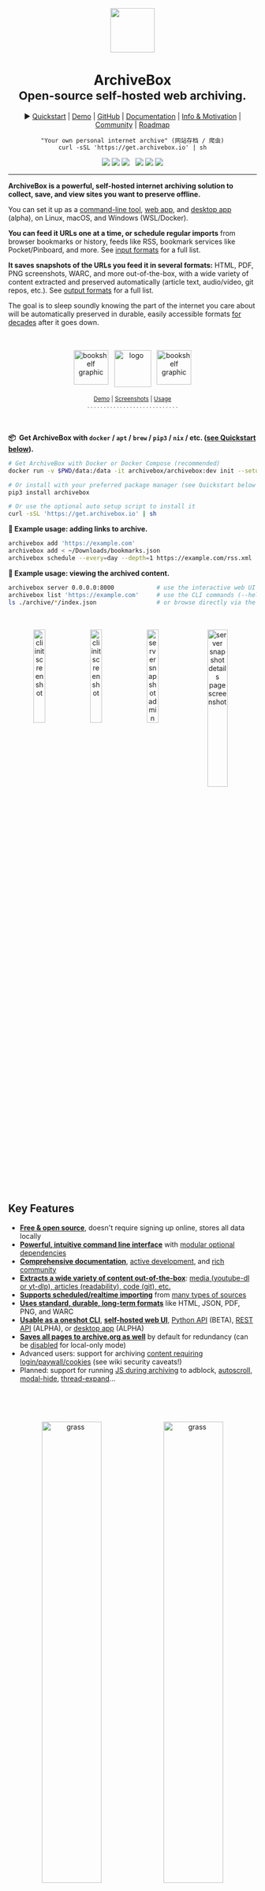 <div align="center">
<em><img src="https://i.imgur.com/5B48E3N.png" height="90px"></em>
<h1>ArchiveBox<br/><sub>Open-source self-hosted web archiving.</sub></h1>

▶️ <a href="https://github.com/ArchiveBox/ArchiveBox/wiki/Quickstart">Quickstart</a> |
<a href="https://demo.archivebox.io">Demo</a> |
<a href="https://github.com/ArchiveBox/ArchiveBox">GitHub</a> |
<a href="https://github.com/ArchiveBox/ArchiveBox/wiki">Documentation</a> |
<a href="#background--motivation">Info & Motivation</a> |
<a href="https://github.com/ArchiveBox/ArchiveBox/wiki/Web-Archiving-Community">Community</a> |
<a href="https://github.com/ArchiveBox/ArchiveBox/wiki/Roadmap">Roadmap</a>

<pre lang="bash" align="center"><code style="white-space: pre-line; text-align: center" align="center">"Your own personal internet archive" (网站存档 / 爬虫)
curl -sSL 'https://get.archivebox.io' | sh
</code></pre>

<!--<a href="http://webchat.freenode.net?channels=ArchiveBox&uio=d4"><img src="https://img.shields.io/badge/Community_chat-IRC-%2328A745.svg"/></a>-->

<a href="https://github.com/ArchiveBox/ArchiveBox/blob/dev/LICENSE"><img src="https://img.shields.io/badge/Open_source-MIT-green.svg?logo=git&logoColor=green"/></a>
<a href="https://github.com/ArchiveBox/ArchiveBox"><img src="https://img.shields.io/github/stars/ArchiveBox/ArchiveBox.svg?logo=github&label=Stars&logoColor=blue"/></a>
<a href="https://github.com/ArchiveBox/ArchiveBox/commits/dev"><img src="https://img.shields.io/github/last-commit/ArchiveBox/ArchiveBox.svg?logo=Sublime+Text&logoColor=green&label=active"/></a> &nbsp;
<a href="https://pypi.org/project/archivebox/"><img src="https://img.shields.io/badge/Python-yellow.svg?logo=python&logoColor=yellow"/></a>
<a href="https://github.com/ArchiveBox/ArchiveBox/wiki/Install#dependencies"><img src="https://img.shields.io/badge/Chromium-orange.svg?logo=Google+Chrome&logoColor=orange"/></a>
<a href="https://hub.docker.com/r/archivebox/archivebox"><img src="https://img.shields.io/badge/Docker-lightblue.svg?logo=docker&logoColor=lightblue"/></a>


<hr/>
</div>

**ArchiveBox is a powerful, self-hosted internet archiving solution to collect, save, and view sites you want to preserve offline.**

You can set it up as a [command-line tool](#quickstart), [web app](#quickstart), and [desktop app](https://github.com/ArchiveBox/electron-archivebox) (alpha), on Linux, macOS, and Windows (WSL/Docker).

**You can feed it URLs one at a time, or schedule regular imports** from browser bookmarks or history, feeds like RSS, bookmark services like Pocket/Pinboard, and more. See <a href="#input-formats">input formats</a> for a full list.

**It saves snapshots of the URLs you feed it in several formats:** HTML, PDF, PNG screenshots, WARC, and more out-of-the-box, with a wide variety of content extracted and preserved automatically (article text, audio/video, git repos, etc.). See <a href="#output-formats">output formats</a> for a full list.

The goal is to sleep soundly knowing the part of the internet you care about will be automatically preserved in durable, easily accessible formats [for decades](#background--motivation) after it goes down.

<div align="center">
<br/><br/>
<img src="https://i.imgur.com/PAzXZE8.png" height="70px" alt="bookshelf graphic"> &nbsp; <img src="https://i.imgur.com/asPNk8n.png" height="75px" alt="logo" align="top"/> &nbsp; <img src="https://i.imgur.com/PAzXZE8.png" height="70px" alt="bookshelf graphic">
<br/><br/>
<small><a href="https://demo.archivebox.io">Demo</a> | <a href="#screenshots">Screenshots</a> | <a href="https://github.com/ArchiveBox/ArchiveBox/wiki/Usage">Usage</a></small>
<br/>
<sub>. . . . . . . . . . . . . . . . . . . . . . . . . . . .</sub>
<br/><br/>
</div>

<br/>

**📦&nbsp; Get ArchiveBox with `docker` / `apt` / `brew` / `pip3` / `nix` / etc. ([see Quickstart below](#quickstart)).**

```bash
# Get ArchiveBox with Docker or Docker Compose (recommended)
docker run -v $PWD/data:/data -it archivebox/archivebox:dev init --setup

# Or install with your preferred package manager (see Quickstart below for apt, brew, and more)
pip3 install archivebox

# Or use the optional auto setup script to install it
curl -sSL 'https://get.archivebox.io' | sh
```

**🔢 Example usage: adding links to archive.**
```bash
archivebox add 'https://example.com'                                   # add URLs one at a time
archivebox add < ~/Downloads/bookmarks.json                            # or pipe in URLs in any text-based format
archivebox schedule --every=day --depth=1 https://example.com/rss.xml  # or auto-import URLs regularly on a schedule
```
**🔢 Example usage: viewing the archived content.**
```bash
archivebox server 0.0.0.0:8000            # use the interactive web UI
archivebox list 'https://example.com'     # use the CLI commands (--help for more)
ls ./archive/*/index.json                 # or browse directly via the filesystem
```

<div align="center">
<br/><br/>
<img src="https://i.imgur.com/njxgSbl.png" width="22%" alt="cli init screenshot" align="top">
<img src="https://i.imgur.com/lUuicew.png" width="22%" alt="cli init screenshot" align="top">
<img src="https://i.imgur.com/p6wK6KM.png" width="22%" alt="server snapshot admin screenshot" align="top">
<img src="https://i.imgur.com/xHvQfon.png" width="28.6%" alt="server snapshot details page screenshot" align="top"/>
<br/><br/>
</div>

## Key Features

- [**Free & open source**](https://github.com/ArchiveBox/ArchiveBox/blob/dev/LICENSE), doesn't require signing up online, stores all data locally
- [**Powerful, intuitive command line interface**](https://github.com/ArchiveBox/ArchiveBox/wiki/Usage#CLI-Usage) with [modular optional dependencies](#dependencies) 
- [**Comprehensive documentation**](https://github.com/ArchiveBox/ArchiveBox/wiki), [active development](https://github.com/ArchiveBox/ArchiveBox/wiki/Roadmap), and [rich community](https://github.com/ArchiveBox/ArchiveBox/wiki/Web-Archiving-Community)
- [**Extracts a wide variety of content out-of-the-box**](https://github.com/ArchiveBox/ArchiveBox/issues/51): [media (youtube-dl or yt-dlp), articles (readability), code (git), etc.](#output-formats)
- [**Supports scheduled/realtime importing**](https://github.com/ArchiveBox/ArchiveBox/wiki/Scheduled-Archiving) from [many types of sources](#input-formats)
- [**Uses standard, durable, long-term formats**](#saves-lots-of-useful-stuff-for-each-imported-link) like HTML, JSON, PDF, PNG, and WARC
- [**Usable as a oneshot CLI**](https://github.com/ArchiveBox/ArchiveBox/wiki/Usage#CLI-Usage), [**self-hosted web UI**](https://github.com/ArchiveBox/ArchiveBox/wiki/Usage#UI-Usage), [Python API](https://docs.archivebox.io/en/latest/modules.html) (BETA), [REST API](https://github.com/ArchiveBox/ArchiveBox/issues/496) (ALPHA), or [desktop app](https://github.com/ArchiveBox/electron-archivebox) (ALPHA)
- [**Saves all pages to archive.org as well**](https://github.com/ArchiveBox/ArchiveBox/wiki/Configuration#save_archive_dot_org) by default for redundancy (can be [disabled](https://github.com/ArchiveBox/ArchiveBox/wiki/Security-Overview#stealth-mode) for local-only mode)
- Advanced users: support for archiving [content requiring login/paywall/cookies](https://github.com/ArchiveBox/ArchiveBox/wiki/Configuration#chrome_user_data_dir) (see wiki security caveats!)
- Planned: support for running [JS during archiving](https://github.com/ArchiveBox/ArchiveBox/issues/51) to adblock, [autoscroll](https://github.com/ArchiveBox/ArchiveBox/issues/80), [modal-hide](https://github.com/ArchiveBox/ArchiveBox/issues/175), [thread-expand](https://github.com/ArchiveBox/ArchiveBox/issues/345)...

<br/><br/>

<div align="center">
<br/>
<img src="https://i.imgur.com/T2UAGUD.png" width="49%" alt="grass"/><img src="https://i.imgur.com/T2UAGUD.png" width="49%" alt="grass"/>
</div>

# Quickstart

**🖥&nbsp; Supported OSs:** Linux/BSD, macOS, Windows (Docker/WSL) &nbsp; **👾&nbsp; CPUs:** amd64, x86, arm8, arm7 <sup>(raspi>=3)</sup>

<br/>

#### ✳️&nbsp; Easy Setup

<details>
<summary><b><img src="https://user-images.githubusercontent.com/511499/117447182-29758200-af0b-11eb-97bd-58723fee62ab.png" alt="Docker" height="28px" align="top"/> <code>docker-compose</code></b>  (macOS/Linux/Windows) &nbsp; <b>👈&nbsp; recommended</b> &nbsp; <i>(click to expand)</i></summary>
<br/>
<i>👍 Docker Compose is recommended for the easiest install/update UX + best security + all the <a href="#dependencies">extras</a> working out-of-the-box.</i>
<br/><br/>
<ol>
<li>Install <a href="https://docs.docker.com/get-docker/">Docker</a> and <a href="https://docs.docker.com/compose/install/#install-using-pip">Docker Compose</a> on your system (if not already installed).</li>
<li>Download the <a href="https://raw.githubusercontent.com/ArchiveBox/ArchiveBox/dev/docker-compose.yml" download><code>docker-compose.yml</code></a> file into a new empty directory (can be anywhere).
<pre lang="bash"><code style="white-space: pre-line">mkdir ~/archivebox && cd ~/archivebox
curl -O 'https://raw.githubusercontent.com/ArchiveBox/ArchiveBox/dev/docker-compose.yml'
</code></pre></li>
<li>Run the initial setup and create an admin user.
<pre lang="bash"><code style="white-space: pre-line">docker compose run archivebox init --setup
</code></pre></li>
<li>Optional: Start the server then login to the Web UI <a href="http://127.0.0.1:8000">http://127.0.0.1:8000</a> ⇢ Admin.
<pre lang="bash"><code style="white-space: pre-line">docker compose up
# completely optional, CLI can always be used without running a server
# docker compose run [-T] archivebox [subcommand] [--args]
</code></pre></li>
</ol>

See <a href="#%EF%B8%8F-cli-usage">below</a> for more usage examples using the CLI, Web UI, or filesystem/SQL/Python to manage your archive.
<br/><br/>
</details>

<details>
<summary><b><img src="https://user-images.githubusercontent.com/511499/117447182-29758200-af0b-11eb-97bd-58723fee62ab.png" alt="Docker" height="28px" align="top"/> <code>docker</code></b>  (macOS/Linux/Windows)</summary>
<br/>
<ol>
<li>Install <a href="https://docs.docker.com/get-docker/">Docker</a> on your system (if not already installed).</li>
<li>Create a new empty directory and initialize your collection (can be anywhere).
<pre lang="bash"><code style="white-space: pre-line">mkdir ~/archivebox && cd ~/archivebox
docker run -v $PWD:/data -it archivebox/archivebox init --setup
</code></pre>
</li>
<li>Optional: Start the server then login to the Web UI <a href="http://127.0.0.1:8000">http://127.0.0.1:8000</a> ⇢ Admin.
<pre lang="bash"><code style="white-space: pre-line">docker run -v $PWD:/data -p 8000:8000 archivebox/archivebox
# completely optional, CLI can always be used without running a server
# docker run -v $PWD:/data -it [subcommand] [--args]
</code></pre>
</li>
</ol>

See <a href="#%EF%B8%8F-cli-usage">below</a> for more usage examples using the CLI, Web UI, or filesystem/SQL/Python to manage your archive.
<br/><br/>
</details>

<details>
<summary><b><img src="https://user-images.githubusercontent.com/511499/117456282-08665e80-af16-11eb-91a1-8102eff54091.png" alt="curl sh automatic setup script" height="28px" align="top"/> <code>bash</code> auto-setup script</b>  (macOS/Linux)</summary>
<br/>
<ol>
<li>Install <a href="https://docs.docker.com/get-docker/">Docker</a> on your system (optional, highly recommended but not required).</li>
<li>Run the automatic setup script.
<pre lang="bash"><code style="white-space: pre-line">curl -sSL 'https://get.archivebox.io' | sh</code></pre>
</li>
</ol>

See <a href="#%EF%B8%8F-cli-usage">below</a> for more usage examples using the CLI, Web UI, or filesystem/SQL/Python to manage your archive.<br/>
See <a href="https://github.com/ArchiveBox/ArchiveBox/blob/dev/bin/setup.sh"><code>setup.sh</code></a> for the source code of the auto-install script.<br/>
See <a href="https://docs.sweeting.me/s/against-curl-sh">"Against curl | sh as an install method"</a> blog post for my thoughts on the shortcomings of this install method.
<br/><br/>
</details>

<br/>

#### 🛠&nbsp; Package Manager Setup

<a name="Manual-Setup"></a>
<details>
<summary><b><img src="https://user-images.githubusercontent.com/511499/117448075-49597580-af0c-11eb-91ba-f34fff10096b.png" alt="aptitude" height="28px" align="top"/> <code>apt</code></b> (Ubuntu/Debian)</summary>
<br/>
<ol>
<li>Add the ArchiveBox repository to your sources.<br/>
<pre lang="bash"><code style="white-space: pre-line"># On Ubuntu == 20.04, add the sources automatically:
sudo apt install software-properties-common
sudo add-apt-repository -u ppa:archivebox/archivebox
</code></pre>
<pre lang="bash"><code style="white-space: pre-line"># On Ubuntu >= 20.10 or <= 19.10, or other Debian-style systems, add the sources manually:
echo "deb http://ppa.launchpad.net/archivebox/archivebox/ubuntu focal main" | sudo tee /etc/apt/sources.list.d/archivebox.list
sudo apt-key adv --keyserver keyserver.ubuntu.com --recv-keys C258F79DCC02E369
sudo apt update
</code></pre>
</li>
<li>Install the ArchiveBox package using <code>apt</code>.
<pre lang="bash"><code style="white-space: pre-line">sudo apt install archivebox
sudo python3 -m pip install --upgrade --ignore-installed archivebox   # pip needed because apt only provides a broken older version of Django
</code></pre>
</li>
<li>Create a new empty directory and initialize your collection (can be anywhere).
<pre lang="bash"><code style="white-space: pre-line">mkdir ~/archivebox && cd ~/archivebox
archivebox init --setup           # if any problems, install with pip instead
</code></pre>
<i>Note: If you encounter issues with NPM/NodeJS, <a href="https://github.com/nodesource/distributions#debinstall">install a more recent version</a>.</i><br/><br/>
</li>
<li>Optional: Start the server then login to the Web UI <a href="http://127.0.0.1:8000">http://127.0.0.1:8000</a> ⇢ Admin.
<pre lang="bash"><code style="white-space: pre-line">archivebox server 0.0.0.0:8000
# completely optional, CLI can always be used without running a server
# archivebox [subcommand] [--args]
</code></pre>
</li>
</ol>

See <a href="#%EF%B8%8F-cli-usage">below</a> for more usage examples using the CLI, Web UI, or filesystem/SQL/Python to manage your archive.<br/>
See the <a href="https://github.com/ArchiveBox/debian-archivebox"><code>debian-archivebox</code></a> repo for more details about this distribution.
<br/><br/>
</details>

<details>
<summary><b><img src="https://user-images.githubusercontent.com/511499/117447803-f2ec3700-af0b-11eb-87d3-671d114f011d.png" alt="homebrew" height="28px" align="top"/> <code>brew</code></b> (macOS)</summary>
<br/>
<ol>
<li>Install <a href="https://brew.sh/#install">Homebrew</a> on your system (if not already installed).</li>
<li>Install the ArchiveBox package using <code>brew</code>.
<pre lang="bash"><code style="white-space: pre-line">brew tap archivebox/archivebox
brew install archivebox
</code></pre>
</li>
<li>Create a new empty directory and initialize your collection (can be anywhere).
<pre lang="bash"><code style="white-space: pre-line">mkdir ~/archivebox && cd ~/archivebox
archivebox init --setup         # if any problems, install with pip instead
</code></pre>
</li>
<li>Optional: Start the server then login to the Web UI <a href="http://127.0.0.1:8000">http://127.0.0.1:8000</a> ⇢ Admin.
<pre lang="bash"><code style="white-space: pre-line">archivebox server 0.0.0.0:8000
# completely optional, CLI can always be used without running a server
# archivebox [subcommand] [--args]
</code></pre>
</li>
</ol>

See <a href="#%EF%B8%8F-cli-usage">below</a> for more usage examples using the CLI, Web UI, or filesystem/SQL/Python to manage your archive.<br/>
See the <a href="https://github.com/ArchiveBox/homebrew-archivebox"><code>homebrew-archivebox</code></a> repo for more details about this distribution.
<br/><br/>
</details>

<details>
<summary><b><img src="https://user-images.githubusercontent.com/511499/117447613-ba4c5d80-af0b-11eb-8f89-1d98e31b6a79.png" alt="Pip" height="28px" align="top"/> <code>pip</code></b> (macOS/Linux/Windows)</summary>
<br/>
<ol>

<li>Install <a href="https://realpython.com/installing-python/">Python >= v3.7</a> and <a href="https://nodejs.org/en/download/package-manager/">Node >= v14</a> on your system (if not already installed).</li>
<li>Install the ArchiveBox package using <code>pip3</code>.
<pre lang="bash"><code style="white-space: pre-line">pip3 install archivebox
</code></pre>
</li>
<li>Create a new empty directory and initialize your collection (can be anywhere).
<pre lang="bash"><code style="white-space: pre-line">mkdir ~/archivebox && cd ~/archivebox
archivebox init --setup
# install any missing extras like wget/git/ripgrep/etc. manually as needed
</code></pre>
</li>
<li>Optional: Start the server then login to the Web UI <a href="http://127.0.0.1:8000">http://127.0.0.1:8000</a> ⇢ Admin.
<pre lang="bash"><code style="white-space: pre-line">archivebox server 0.0.0.0:8000
# completely optional, CLI can always be used without running a server
# archivebox [subcommand] [--args]
</code></pre>
</li>
</ol>

See <a href="#%EF%B8%8F-cli-usage">below</a> for more usage examples using the CLI, Web UI, or filesystem/SQL/Python to manage your archive.<br/>
See the <a href="https://github.com/ArchiveBox/pip-archivebox"><code>pip-archivebox</code></a> repo for more details about this distribution.
<br/><br/>
</details>

<details>
<summary><img src="https://user-images.githubusercontent.com/511499/118077361-f0616580-b381-11eb-973c-ee894a3349fb.png" alt="Arch" height="28px" align="top"/> <code>pacman</code> / <img src="https://user-images.githubusercontent.com/511499/118077946-29e6a080-b383-11eb-94f0-d4871da08c3f.png" alt="FreeBSD" height="28px" align="top"/> <code>pkg</code> / <img src="https://user-images.githubusercontent.com/511499/118077861-002d7980-b383-11eb-86a7-5936fad9190f.png" alt="Nix" height="28px" align="top"/> <code>nix</code> (Arch/FreeBSD/NixOS/more)</summary>
<br/>
<ul>
<li>Arch: <a href="https://aur.archlinux.org/packages/archivebox/"><code>yay -S archivebox</code></a> (contributed by <a href="https://github.com/imlonghao"><code>@imlonghao</code></a>)</li>
<li>FreeBSD: <a href="https://github.com/ArchiveBox/ArchiveBox#%EF%B8%8F-easy-setup"><code>curl -sSL 'https://get.archivebox.io' | sh</code></a> (uses <code>pkg</code> + <code>pip3</code> under-the-hood)</li>
<li>Nix: <a href="https://github.com/NixOS/nixpkgs/blob/master/pkgs/applications/misc/archivebox/default.nix"><code>nix-env --install archivebox</code></a> (contributed by <a href="https://github.com/siraben"><code>@siraben</code></a>)</li>
<li>More: <a href="https://github.com/ArchiveBox/ArchiveBox/issues/new"><i>contribute another distribution...!</i></a></li>
</ul>
See <a href="#%EF%B8%8F-cli-usage">below</a> for usage examples using the CLI, Web UI, or filesystem/SQL/Python to manage your archive.
<br/><br/>
</details>

<br/>

#### 🎗&nbsp; Other Options

<details>
<summary><b><img src="https://user-images.githubusercontent.com/511499/117447182-29758200-af0b-11eb-97bd-58723fee62ab.png" alt="Docker" height="28px" align="top"/> <code>docker</code> + <img src="https://user-images.githubusercontent.com/511499/117447263-4316c980-af0b-11eb-928d-eaf1292ac646.png" alt="Electron" height="28px" align="top"/> <code>electron</code> Desktop App</b> (macOS/Linux/Windows)</summary>
<br/>
<ol>
<li>Install <a href="https://docs.docker.com/get-docker/">Docker</a> on your system (if not already installed).</li>
<li>Download a binary release for your OS or build the native app from source<br/>
<ul>
<li>macOS: <a href="https://github.com/ArchiveBox/ArchiveBox/releases/download/v0.6.2/Electron-ArchiveBox-macOS-x64-0.6.2.app.zip" download><code>ArchiveBox.app.zip</code></a></li>
<li>Linux: <code>ArchiveBox.deb</code> (alpha: <a href="https://github.com/ArchiveBox/electron-archivebox#quickstart">build manually</a>)</li>
<li>Windows: <code>ArchiveBox.exe</code> (beta: <a href="https://github.com/ArchiveBox/electron-archivebox#quickstart">build manually</a>)</li>
</ul>
</li>
</ol>
<img src="https://i.imgur.com/QPHUS5C.png" width="320px">
<br/>
<i>✨ Alpha (contributors wanted!)</i>: for more info, see the: <a href="https://github.com/ArchiveBox/electron-archivebox">Electron ArchiveBox</a> repo.
  <br/>
</details>

<details>
<summary><img src="https://user-images.githubusercontent.com/511499/117448723-1663b180-af0d-11eb-837f-d43959227810.png" alt="paid" height="27px" align="top"/> Paid hosting solutions (cloud VPS)</summary>
<br/>
<ul>
<li><a href="https://monadical.com">
 <img src="https://img.shields.io/badge/Custom_Managed_Solution-Monadical.com-%231a1a1a.svg?style=flat" height="22px"/>
</a> (<a href="https://monadical.com/contact-us.html">for larger setups, get a quote</a>)</li>
<br/>
None of these hosting providers are officially endorsed:<br/>
<sub><i>(most still require manual setup or manual periodic updating using the methods above)</i></sub>
<br/><br/>
<li><a href="https://www.stellarhosted.com/archivebox/"><img src="https://img.shields.io/badge/Semi_Managed_Hosting-StellarHosted.com-%23193f7e.svg?style=flat" height="22px"/></a> (USD $29-250/mo, <a href="https://www.stellarhosted.com/archivebox/#pricing">pricing</a>)</li>
<li><a href="https://www.pikapods.com/pods?run=archivebox"><img src="https://img.shields.io/badge/Semi_Managed_Hosting-PikaPods.com-%2343a047.svg?style=flat" height="22px"/></a> (from USD $2.6/mo)</li>
<li><a href="https://m.do.co/c/cbc4c0c17840">
 <img src="https://img.shields.io/badge/Unmanaged_VPS-DigitalOcean.com-%232f7cf7.svg?style=flat" height="22px"/>
</a> (USD $5-50+/mo, <a href="https://m.do.co/c/cbc4c0c17840">🎗&nbsp; referral link</a>, <a href="https://www.digitalocean.com/community/tutorials/how-to-install-and-use-docker-compose-on-ubuntu-20-04">instructions</a>)</li>
<li><a href="https://www.vultr.com/?ref=7130289">
 <img src="https://img.shields.io/badge/Unmanaged_VPS-Vultr.com-%232337a8.svg?style=flat" height="22px"/>
</a> (USD $2.5-50+/mo, <a href="https://www.vultr.com/?ref=7130289">🎗&nbsp; referral link</a>, <a href="https://www.vultr.com/docs/install-docker-compose-on-ubuntu-20-04">instructions</a>)</li>
<li><a href="https://fly.io/">
 <img src="https://img.shields.io/badge/Unmanaged_App-Fly.io-%239a2de6.svg?style=flat" height="22px"/>
</a> (USD $10-50+/mo, <a href="https://fly.io/docs/hands-on/start/">instructions</a>)</li>
<li><a href="https://aws.amazon.com/marketplace/pp/Linnovate-Open-Source-Innovation-Support-For-Archi/B08RVW6MJ2"><img src="https://img.shields.io/badge/Unmanaged_VPS-AWS-%23ee8135.svg?style=flat" height="22px"/></a> (USD $60-200+/mo)</li>
<li><a href="https://azuremarketplace.microsoft.com/en-us/marketplace/apps/meanio.archivebox?ocid=gtmrewards_whatsnewblog_archivebox_vol118"><img src="https://img.shields.io/badge/Unmanaged_VPS-Azure-%237cb300.svg?style=flat" height="22px"/></a> (USD $60-200+/mo)</li>
<br/>
<sub><i>Referral links marked 🎗 provide $5-10 of free credit for new users and help pay for our <a href="https://demo.archivebox.io">demo server</a> hosting costs.</i></sub>
</ul>

For more discussion on managed and paid hosting options see here: <a href="https://github.com/ArchiveBox/ArchiveBox/issues/531">Issue #531</a>.

</details>

<br/>

#### ➡️&nbsp; Next Steps

- Import URLs from some of the supported [Input Formats](#input-formats) or view the supported [Output Formats](#output-formats)...
- Tweak your UI or archiving behavior [Configuration](#configuration) or read about some of the [Caveats](#caveats) and troubleshooting steps...
- Read about the [Dependencies](#dependencies) used for archiving, the [Upgrading Process](https://github.com/ArchiveBox/ArchiveBox/wiki/Upgrading-or-Merging-Archives), or the [Archive Layout](#archive-layout) on disk...
- Or check out our full [Documentation](#documentation) or [Community Wiki](#internet-archiving-ecosystem)...

<br/>

### Usage

#### ⚡️&nbsp; CLI Usage

```bash
# archivebox [subcommand] [--args]
# docker-compose run archivebox [subcommand] [--args]
# docker run -v $PWD:/data -it [subcommand] [--args]

archivebox init --setup      # safe to run init multiple times (also how you update versions)
archivebox --version
archivebox help
```

- `archivebox setup/init/config/status/manage` to administer your collection
- `archivebox add/schedule/remove/update/list/shell/oneshot` to manage Snapshots in the archive
- `archivebox schedule` to pull in fresh URLs regularly from [bookmarks/history/Pocket/Pinboard/RSS/etc.](#input-formats)

#### 🖥&nbsp; Web UI Usage

```bash
archivebox manage createsuperuser  # set an admin password
archivebox server 0.0.0.0:8000     # open http://127.0.0.1:8000 to view it

# you can also configure whether or not login is required for most features
archivebox config --set PUBLIC_INDEX=False
archivebox config --set PUBLIC_SNAPSHOTS=False
archivebox config --set PUBLIC_ADD_VIEW=False
```

#### 🗄&nbsp; SQL/Python/Filesystem Usage

```bash
sqlite3 ./index.sqlite3    # run SQL queries on your index
archivebox shell           # explore the Python API in a REPL
ls ./archive/*/index.html  # or inspect snapshots on the filesystem
```

<br/>
<div align="center">
<img src="https://i.imgur.com/6AmOGJT.png" width="49%" alt="grass"/><img src="https://i.imgur.com/6AmOGJT.png" width="49%" alt="grass"/>
</div>
<br/>

<div align="center">
<sub>. . . . . . . . . . . . . . . . . . . . . . . . . . . .</sub>
<br/><br/>
<a href="https://demo.archivebox.io">DEMO: <code>https://demo.archivebox.io</code></a><br/>
<a href="https://github.com/ArchiveBox/ArchiveBox/wiki/Usage">Usage</a> | <a href="https://github.com/ArchiveBox/ArchiveBox/wiki/Configuration">Configuration</a> | <a href="#Caveats">Caveats</a>
<br/>
</div>

<br/>

---

<div align="center">
<img src="https://i.imgur.com/OUmgdlH.png" width="96%" alt="lego">
</div>

<br/>

# Overview

## Input Formats

ArchiveBox supports many input formats for URLs, including Pocket & Pinboard exports, Browser bookmarks, Browser history, plain text, HTML, markdown, and more!


*Click these links for instructions on how to prepare your links from these sources:*

- <img src="https://nicksweeting.com/images/rss.svg" height="22px"/> TXT, RSS, XML, JSON, CSV, SQL, HTML, Markdown, or [any other text-based format...](https://github.com/ArchiveBox/ArchiveBox/wiki/Usage#Import-a-list-of-URLs-from-a-text-file)
- <img src="https://nicksweeting.com/images/bookmarks.png" height="22px"/> [Browser history](https://github.com/ArchiveBox/ArchiveBox/wiki/Quickstart#2-get-your-list-of-urls-to-archive) or [browser bookmarks](https://github.com/ArchiveBox/ArchiveBox/wiki/Quickstart#2-get-your-list-of-urls-to-archive) (see instructions for: [Chrome](https://support.google.com/chrome/answer/96816?hl=en), [Firefox](https://support.mozilla.org/en-US/kb/export-firefox-bookmarks-to-backup-or-transfer), [Safari](http://i.imgur.com/AtcvUZA.png), [IE](https://support.microsoft.com/en-us/help/211089/how-to-import-and-export-the-internet-explorer-favorites-folder-to-a-32-bit-version-of-windows), [Opera](http://help.opera.com/Windows/12.10/en/importexport.html), [and more...](https://github.com/ArchiveBox/ArchiveBox/wiki/Quickstart#2-get-your-list-of-urls-to-archive))
- <img src="https://i.imgur.com/AQyHbu8.png" height="22px"/> Browser extension [`archivebox-exporter`](https://github.com/tjhorner/archivebox-exporter) (realtime archiving from Chrome/Chromium/Firefox)
- <img src="https://getpocket.com/favicon.ico" height="22px"/> [Pocket](https://getpocket.com/export), [Pinboard](https://pinboard.in/export/), [Instapaper](https://www.instapaper.com/user), [Shaarli](https://shaarli.readthedocs.io/en/master/Usage/#importexport), [Delicious](https://www.groovypost.com/howto/howto/export-delicious-bookmarks-xml/), [Reddit Saved](https://github.com/csu/export-saved-reddit), [Wallabag](https://doc.wallabag.org/en/user/import/wallabagv2.html), [Unmark.it](http://help.unmark.it/import-export), [OneTab](https://www.addictivetips.com/web/onetab-save-close-all-chrome-tabs-to-restore-export-or-import/), [and more...](https://github.com/ArchiveBox/ArchiveBox/wiki/Quickstart#2-get-your-list-of-urls-to-archive)

<img src="https://i.imgur.com/zM4z1aU.png" width="330px" align="right">


```bash
# archivebox add --help
archivebox add 'https://example.com/some/page'
archivebox add < ~/Downloads/firefox_bookmarks_export.html
archivebox add --depth=1 'https://news.ycombinator.com#2020-12-12'
echo 'http://example.com' | archivebox add
echo 'any_text_with [urls](https://example.com) in it' | archivebox add

# if using Docker, add -i when piping stdin:
# echo 'https://example.com' | docker run -v $PWD:/data -i archivebox/archivebox add
# if using Docker Compose, add -T when piping stdin / stdout:
# echo 'https://example.com' | docker compose run -T archivebox add
```

See the [Usage: CLI](https://github.com/ArchiveBox/ArchiveBox/wiki/Usage#CLI-Usage) page for documentation and examples.

It also includes a built-in scheduled import feature with `archivebox schedule` and browser bookmarklet, so you can pull in URLs from RSS feeds, websites, or the filesystem regularly/on-demand.

<br/>

## Output Formats

Inside each Snapshot folder, ArchiveBox saves these different types of extractor outputs as plain files:

<img src="https://i.imgur.com/xHvQfon.png" width="330px" align="right">

`./archive/<timestamp>/*`

- **Index:** `index.html` & `index.json` HTML and JSON index files containing metadata and details
- **Title**, **Favicon**, **Headers** Response headers, site favicon, and parsed site title
- **SingleFile:** `singlefile.html` HTML snapshot rendered with headless Chrome using SingleFile
- **Wget Clone:** `example.com/page-name.html` wget clone of the site with  `warc/<timestamp>.gz`
- Chrome Headless
  - **PDF:** `output.pdf` Printed PDF of site using headless chrome
  - **Screenshot:** `screenshot.png` 1440x900 screenshot of site using headless chrome
  - **DOM Dump:** `output.html` DOM Dump of the HTML after rendering using headless chrome
- **Article Text:** `article.html/json` Article text extraction using Readability & Mercury
- **Archive.org Permalink:** `archive.org.txt` A link to the saved site on archive.org
- **Audio & Video:** `media/` all audio/video files + playlists, including subtitles & metadata with youtube-dl (or yt-dlp)
- **Source Code:** `git/` clone of any repository found on GitHub, Bitbucket, or GitLab links
- _More coming soon! See the [Roadmap](https://github.com/ArchiveBox/ArchiveBox/wiki/Roadmap)..._

It does everything out-of-the-box by default, but you can disable or tweak [individual archive methods](https://github.com/ArchiveBox/ArchiveBox/wiki/Configuration) via environment variables / config.

<br/>

## Configuration

<img src="https://i.imgur.com/H08eaia.png" width="330px" align="right">

ArchiveBox can be configured via environment variables, by using the `archivebox config` CLI, or by editing the `ArchiveBox.conf` config file directly.

```bash
archivebox config                               # view the entire config
archivebox config --get CHROME_BINARY           # view a specific value

archivebox config --set CHROME_BINARY=chromium  # persist a config using CLI
# OR
echo CHROME_BINARY=chromium >> ArchiveBox.conf  # persist a config using file
# OR
env CHROME_BINARY=chromium archivebox ...       # run with a one-off config
```

<sup>These methods also work the same way when run inside Docker, see the <a href="https://github.com/ArchiveBox/ArchiveBox/wiki/Docker#configuration">Docker Configuration</a> wiki page for details.</sup>

**The config loading logic with all the options defined is here: [`archivebox/config.py`](https://github.com/ArchiveBox/ArchiveBox/blob/dev/archivebox/config.py).**

Most options are also documented on the **[Configuration Wiki page](https://github.com/ArchiveBox/ArchiveBox/wiki/Configuration)**.

#### Most Common Options to Tweak

```bash
# e.g. archivebox config --set TIMEOUT=120

TIMEOUT=120                # default: 60    add more seconds on slower networks
CHECK_SSL_VALIDITY=True    # default: False True = allow saving URLs w/ bad SSL
SAVE_ARCHIVE_DOT_ORG=False # default: True  False = disable Archive.org saving
MAX_MEDIA_SIZE=1500m       # default: 750m  raise/lower youtubedl output size

PUBLIC_INDEX=True          # default: True  whether anon users can view index
PUBLIC_SNAPSHOTS=True      # default: True  whether anon users can view pages
PUBLIC_ADD_VIEW=False      # default: False whether anon users can add new URLs
```

<br/>

## Dependencies

For better security, easier updating, and to avoid polluting your host system with extra dependencies, **it is strongly recommended to use the official [Docker image](https://github.com/ArchiveBox/ArchiveBox/wiki/Docker)** with everything pre-installed for the best experience.

To achieve high-fidelity archives in as many situations as possible, ArchiveBox depends on a variety of 3rd-party tools and libraries that specialize in extracting different types of content. These optional dependencies used for archiving sites include:

<img src="https://i.imgur.com/5vSBO2R.png" width="330px" align="right">

- `chromium` / `chrome` (for screenshots, PDF, DOM HTML, and headless JS scripts)
- `node` & `npm` (for readability, mercury, and singlefile)
- `wget` (for plain HTML, static files, and WARC saving)
- `curl` (for fetching headers, favicon, and posting to Archive.org)
- `youtube-dl` or `yt-dlp` (for audio, video, and subtitles)
- `git` (for cloning git repos)
- and more as we grow...

You don't need to install every dependency to use ArchiveBox. ArchiveBox will automatically disable extractors that rely on dependencies that aren't installed, based on what is configured and available in your `$PATH`.

If not using Docker, make sure to keep the dependencies up-to-date yourself and check that ArchiveBox isn't reporting any incompatibility with the versions you install.

```bash
# install python3 and archivebox with your system package manager
# apt/brew/pip/etc install ... (see Quickstart instructions above)

archivebox setup       # auto install all the extractors and extras
archivebox --version   # see info and check validity of installed dependencies
```

Installing directly on **Windows without Docker or WSL/WSL2/Cygwin is not officially supported** (I cannot respond to Windows support tickets), but some advanced users have reported getting it working.

For detailed information about upgrading ArchiveBox and its dependencies, see: https://github.com/ArchiveBox/ArchiveBox/wiki/Upgrading-or-Merging-Archives

<br/>

## Archive Layout

All of ArchiveBox's state (including the index, snapshot data, and config file) is stored in a single folder called the "ArchiveBox data folder". All `archivebox` CLI commands must be run from inside this folder, and you first create it by running `archivebox init`.

The on-disk layout is optimized to be easy to browse by hand and durable long-term. The main index is a standard `index.sqlite3` database in the root of the data folder (it can also be exported as static JSON/HTML), and the archive snapshots are organized by date-added timestamp in the `./archive/` subfolder.

<img src="https://user-images.githubusercontent.com/511499/117453293-c7b91600-af12-11eb-8a3f-aa48b0f9da3c.png" width="400px" align="right">


```bash
./
    index.sqlite3
    ArchiveBox.conf
    archive/
        ...
        1617687755/
            index.html
            index.json
            screenshot.png
            media/some_video.mp4
            warc/1617687755.warc.gz
            git/somerepo.git
            ...
```

Each snapshot subfolder `./archive/<timestamp>/` includes a static `index.json` and `index.html` describing its contents, and the snapshot extractor outputs are plain files within the folder.


<br/>

## Static Archive Exporting

You can export the main index to browse it statically without needing to run a server.

*Note about large exports: These exports are not paginated, exporting many URLs or the entire archive at once may be slow. Use the filtering CLI flags on the `archivebox list` command to export specific Snapshots or ranges.*

```bash
# archivebox list --help
archivebox list --html --with-headers > index.html     # export to static html table
archivebox list --json --with-headers > index.json     # export to json blob
archivebox list --csv=timestamp,url,title > index.csv  # export to csv spreadsheet

# (if using Docker Compose, add the -T flag when piping)
# docker compose run -T archivebox list --html --filter-type=search snozzberries > index.json
```

The paths in the static exports are relative, make sure to keep them next to your `./archive` folder when backing them up or viewing them.


<br/>

---

<div align="center">
<img src="https://docs.monadical.com/uploads/upload_b6900afc422ae699bfefa2dcda3306f3.png" width="100%" alt="security graphic"/>
</div>

## Caveats

### Archiving Private Content

<a id="archiving-private-urls"/>

If you're importing pages with private content or URLs containing secret tokens you don't want public (e.g Google Docs, paywalled content, unlisted videos, etc.), **you may want to disable some of the extractor methods to avoid leaking that content to 3rd party APIs or the public**.

```bash
# don't save private content to ArchiveBox, e.g.:
archivebox add 'https://docs.google.com/document/d/12345somePrivateDocument'
archivebox add 'https://vimeo.com/somePrivateVideo'

# without first disabling saving to Archive.org:
archivebox config --set SAVE_ARCHIVE_DOT_ORG=False  # disable saving all URLs in Archive.org

# restrict the main index, Snapshot content, and Add Page to authenticated users as-needed:
archivebox config --set PUBLIC_INDEX=False
archivebox config --set PUBLIC_SNAPSHOTS=False
archivebox config --set PUBLIC_ADD_VIEW=False 

# if extra paranoid or anti-Google:
archivebox config --set SAVE_FAVICON=False          # disable favicon fetching (it calls a Google API passing the URL's domain part only)
archivebox config --set CHROME_BINARY=chromium      # ensure it's using Chromium instead of Chrome
```

### Security Risks of Viewing Archived JS

Be aware that malicious archived JS can access the contents of other pages in your archive when viewed. Because the Web UI serves all viewed snapshots from a single domain, they share a request context and **typical CSRF/CORS/XSS/CSP protections do not work to prevent cross-site request attacks**. See the [Security Overview](https://github.com/ArchiveBox/ArchiveBox/wiki/Security-Overview#stealth-mode) page and [Issue #239](https://github.com/ArchiveBox/ArchiveBox/issues/239) for more details.

```bash
# visiting an archived page with malicious JS:
https://127.0.0.1:8000/archive/1602401954/example.com/index.html

# example.com/index.js can now make a request to read everything from:
https://127.0.0.1:8000/index.html
https://127.0.0.1:8000/archive/*
# then example.com/index.js can send it off to some evil server
```

The admin UI is also served from the same origin as replayed JS, so malicious pages could also potentially use your ArchiveBox login cookies to perform admin actions (e.g. adding/removing links, running extractors, etc.). We are planning to fix this security shortcoming in a future version by using separate ports/origins to serve the Admin UI and archived content (see [Issue #239](https://github.com/ArchiveBox/ArchiveBox/issues/239)).

*Note: Only the `wget` extractor method executes archived JS when viewing snapshots, all other archive methods produce static output that does not execute JS on viewing. If you are worried about these issues ^ you should disable the wget extractor method using `archivebox config --set SAVE_WGET=False`.*

### Saving Multiple Snapshots of a Single URL

First-class support for saving multiple snapshots of each site over time will be [added eventually](https://github.com/ArchiveBox/ArchiveBox/issues/179) (along with the ability to view diffs of the changes between runs). For now **ArchiveBox is designed to only archive each unique URL with each extractor type once**. The workaround to take multiple snapshots of the same URL is to make them slightly different by adding a hash:

```bash
archivebox add 'https://example.com#2020-10-24'
...
archivebox add 'https://example.com#2020-10-25'
```

The <img src="https://user-images.githubusercontent.com/511499/115942091-73c02300-a476-11eb-958e-5c1fc04da488.png" alt="Re-Snapshot Button" height="24px"/> button in the Admin UI is a shortcut for this hash-date workaround.

### Storage Requirements

Because ArchiveBox is designed to ingest a firehose of browser history and bookmark feeds to a local disk, it can be much more disk-space intensive than a centralized service like the Internet Archive or Archive.today. **ArchiveBox can use anywhere from ~1gb per 1000 articles, to ~50gb per 1000 articles**, mostly dependent on whether you're saving audio & video using `SAVE_MEDIA=True` and whether you lower `MEDIA_MAX_SIZE=750mb`.

Disk usage can be reduced by using a compressed/deduplicated filesystem like ZFS/BTRFS, or by turning off extractors methods you don't need. **Don't store large collections on older filesystems like EXT3/FAT** as they may not be able to handle more than 50k directory entries in the `archive/` folder. **Try to keep the `index.sqlite3` file on local drive (not a network mount)** or SSD for maximum performance, however the `archive/` folder can be on a network mount or spinning HDD.

<br/>

---

<br/>

## Screenshots

<div align="center" width="80%">
<img src="https://i.imgur.com/PVO88AZ.png" width="80%"/>
<table>
<tbody>
<tr>
<td>
<img src="https://i.imgur.com/npareKG.png" alt="brew install archivebox"><br/>
<img src="https://i.imgur.com/5vSBO2R.png" alt="archivebox version">
</td>
<td>
<img src="https://i.imgur.com/JXXxFzB.png" alt="archivebox init"><br/>
</td>
<td>
<img src="https://i.imgur.com/wNYtV3v.jpg" alt="archivebox add">
</td>
<td>
<img src="https://i.imgur.com/uZcIOn9.png" alt="archivebox data dir">
</td>
</tr>
<tr>
<td>
<img src="https://i.imgur.com/H08eaia.png" alt="archivebox server">
</td>
<td>
<img src="https://i.imgur.com/zM4z1aU.png" alt="archivebox server add">
</td>
<td>
<img src="https://i.imgur.com/p6wK6KM.png" alt="archivebox server list">
</td>
<td>
<img src="https://i.imgur.com/xHvQfon.png" alt="archivebox server detail">
</td>
</tr>
</tbody>
</table>
</div>
<br/>

---

<br/>

<div align="center">
<img src="https://i.imgur.com/ZSUm9mr.png" width="100%" alt="paisley graphic">
</div>

# Background & Motivation

ArchiveBox aims to enable more of the internet to be saved from deterioration by empowering people to self-host their own archives. The intent is for all the web content you care about to be viewable with common software in 50 - 100 years without needing to run ArchiveBox or other specialized software to replay it.

Vast treasure troves of knowledge are lost every day on the internet to link rot. As a society, we have an imperative to preserve some important parts of that treasure, just like we preserve our books, paintings, and music in physical libraries long after the originals go out of print or fade into obscurity.

Whether it's to resist censorship by saving articles before they get taken down or edited, or just to save a collection of early 2010's flash games you love to play, having the tools to archive internet content enables to you save the stuff you care most about before it disappears.

<div align="center">
<img src="https://i.imgur.com/bC6eZcV.png" width="40%"/><br/>
 <sup><i>Image from <a href="https://digiday.com/media/wtf-link-rot/">WTF is Link Rot?</a>...</i><br/></sup>
</div>

The balance between the permanence and ephemeral nature of content on the internet is part of what makes it beautiful. I don't think everything should be preserved in an automated fashion--making all content permanent and never removable, but I do think people should be able to decide for themselves and effectively archive specific content that they care about.

Because modern websites are complicated and often rely on dynamic content,
ArchiveBox archives the sites in **several different formats** beyond what public archiving services like Archive.org/Archive.is save. Using multiple methods and the market-dominant browser to execute JS ensures we can save even the most complex, finicky websites in at least a few high-quality, long-term data formats.

## Comparison to Other Projects

<img src="https://i.imgur.com/4nkFjdv.png" width="5%" align="right" alt="comparison"/> 

▶ **Check out our [community page](https://github.com/ArchiveBox/ArchiveBox/wiki/Web-Archiving-Community) for an index of web archiving initiatives and projects.**

A variety of open and closed-source archiving projects exist, but few provide a nice UI and CLI to manage a large, high-fidelity archive collection over time.

ArchiveBox tries to be a robust, set-and-forget archiving solution suitable for archiving RSS feeds, bookmarks, or your entire browsing history (beware, it may be too big to store), ~~including private/authenticated content that you wouldn't otherwise share with a centralized service~~ (this is not recommended due to JS replay security concerns).

### Comparison With Centralized Public Archives

Not all content is suitable to be archived in a centralized collection, whether because it's private, copyrighted, too large, or too complex. ArchiveBox hopes to fill that gap.

By having each user store their own content locally, we can save much larger portions of everyone's browsing history than a shared centralized service would be able to handle. The eventual goal is to work towards federated archiving where users can share portions of their collections with each other.

### Comparison With Other Self-Hosted Archiving Options

ArchiveBox differentiates itself from [similar self-hosted projects](https://github.com/ArchiveBox/ArchiveBox/wiki/Web-Archiving-Community#Web-Archiving-Projects) by providing both a comprehensive CLI interface for managing your archive, a Web UI that can be used either independently or together with the CLI, and a simple on-disk data format that can be used without either.

ArchiveBox is neither the highest fidelity nor the simplest tool available for self-hosted archiving, rather it's a jack-of-all-trades that tries to do most things well by default. It can be as simple or advanced as you want, and is designed to do everything out-of-the-box but be tuned to suit your needs.

*If you want better fidelity for very complex interactive pages with heavy JS/streams/API requests, check out [ArchiveWeb.page](https://archiveweb.page) and [ReplayWeb.page](https://replayweb.page).*

*If you want more bookmark categorization and note-taking features, check out [Archivy](https://archivy.github.io/), [Memex](https://github.com/WorldBrain/Memex), [Polar](https://getpolarized.io/), or [LinkAce](https://www.linkace.org/).*

*If you need more advanced recursive spider/crawling ability beyond `--depth=1`, check out [Browsertrix](https://github.com/webrecorder/browsertrix-crawler), [Photon](https://github.com/s0md3v/Photon), or [Scrapy](https://scrapy.org/) and pipe the outputted URLs into ArchiveBox.*

For more alternatives, see our [list here](https://github.com/ArchiveBox/ArchiveBox/wiki/Web-Archiving-Community#Web-Archiving-Projects)...

<div align="center">
<br/>
<img src="https://i.imgur.com/q0Oe36M.png" width="100%" alt="dependencies graphic">
</div>

## Internet Archiving Ecosystem

Whether you want to learn which organizations are the big players in the web archiving space, want to find a specific open-source tool for your web archiving need, or just want to see where archivists hang out online, our Community Wiki page serves as an index of the broader web archiving community. Check it out to learn about some of the coolest web archiving projects and communities on the web!

<img src="https://i.imgur.com/0ZOmOvN.png" width="14%" align="right"/>

- [Community Wiki](https://github.com/ArchiveBox/ArchiveBox/wiki/Web-Archiving-Community)
  - [The Master Lists](https://github.com/ArchiveBox/ArchiveBox/wiki/Web-Archiving-Community#the-master-lists)  
    _Community-maintained indexes of archiving tools and institutions._
  - [Web Archiving Software](https://github.com/ArchiveBox/ArchiveBox/wiki/Web-Archiving-Community#web-archiving-projects)  
    _Open source tools and projects in the internet archiving space._
  - [Reading List](https://github.com/ArchiveBox/ArchiveBox/wiki/Web-Archiving-Community#reading-list)  
    _Articles, posts, and blogs relevant to ArchiveBox and web archiving in general._
  - [Communities](https://github.com/ArchiveBox/ArchiveBox/wiki/Web-Archiving-Community#communities)  
    _A collection of the most active internet archiving communities and initiatives._
- Check out the ArchiveBox [Roadmap](https://github.com/ArchiveBox/ArchiveBox/wiki/Roadmap) and [Changelog](https://github.com/ArchiveBox/ArchiveBox/wiki/Changelog)
- Learn why archiving the internet is important by reading the "[On the Importance of Web Archiving](https://items.ssrc.org/parameters/on-the-importance-of-web-archiving/)" blog post.
- Reach out to me for questions and comments via [@ArchiveBoxApp](https://twitter.com/ArchiveBoxApp) or [@theSquashSH](https://twitter.com/thesquashSH) on Twitter

<br/>

**Need help building a custom archiving solution?**

> ✨ **[Hire the team that helps build Archivebox](https://monadical.com) to work on your project.** ([@MonadicalSAS](https://twitter.com/MonadicalSAS))

<sup>(They also do general software consulting across many industries)</sup>

<br/>

---

<div align="center">
<img src="https://i.imgur.com/SMkGW0L.png" width="100%" alt="documentation graphic">
</div>

# Documentation

<img src="https://read-the-docs-guidelines.readthedocs-hosted.com/_images/logo-dark.png" width="13%" align="right"/>

We use the [GitHub wiki system](https://github.com/ArchiveBox/ArchiveBox/wiki) and [Read the Docs](https://archivebox.readthedocs.io/en/latest/) (WIP) for documentation.

You can also access the docs locally by looking in the [`ArchiveBox/docs/`](https://github.com/ArchiveBox/ArchiveBox/wiki/Home) folder.

## Getting Started

- [Quickstart](https://github.com/ArchiveBox/ArchiveBox/wiki/Quickstart)
- [Install](https://github.com/ArchiveBox/ArchiveBox/wiki/Install)
- [Docker](https://github.com/ArchiveBox/ArchiveBox/wiki/Docker)

## Reference

- [Usage](https://github.com/ArchiveBox/ArchiveBox/wiki/Usage)
- [Configuration](https://github.com/ArchiveBox/ArchiveBox/wiki/Configuration)
- [Supported Sources](https://github.com/ArchiveBox/ArchiveBox/wiki/Quickstart#2-get-your-list-of-urls-to-archive)
- [Supported Outputs](https://github.com/ArchiveBox/ArchiveBox/wiki#can-save-these-things-for-each-site)
- [Scheduled Archiving](https://github.com/ArchiveBox/ArchiveBox/wiki/Scheduled-Archiving)
- [Publishing Your Archive](https://github.com/ArchiveBox/ArchiveBox/wiki/Publishing-Your-Archive)
- [Chromium Install](https://github.com/ArchiveBox/ArchiveBox/wiki/Chromium-Install)
- [Security Overview](https://github.com/ArchiveBox/ArchiveBox/wiki/Security-Overview)
- [Troubleshooting](https://github.com/ArchiveBox/ArchiveBox/wiki/Troubleshooting)
- [Upgrading or Merging Archives](https://github.com/ArchiveBox/ArchiveBox/wiki/Upgrading-or-Merging-Archives)
- [Python API](https://docs.archivebox.io/en/latest/modules.html) (alpha)
- [REST API](https://github.com/ArchiveBox/ArchiveBox/issues/496) (alpha)

## More Info

- [Tickets](https://github.com/ArchiveBox/ArchiveBox/issues)
- [Roadmap](https://github.com/ArchiveBox/ArchiveBox/wiki/Roadmap)
- [Changelog](https://github.com/ArchiveBox/ArchiveBox/wiki/Changelog)
- [Donations](https://github.com/ArchiveBox/ArchiveBox/wiki/Donations)
- [Background & Motivation](https://github.com/ArchiveBox/ArchiveBox#background--motivation)
- [Web Archiving Community](https://github.com/ArchiveBox/ArchiveBox/wiki/Web-Archiving-Community)

<br/>

---

<div align="center">
<img src="https://i.imgur.com/EGWjbD4.png" width="100%" alt="development">
</div>

# ArchiveBox Development

All contributions to ArchiveBox are welcomed! Check our [issues](https://github.com/ArchiveBox/ArchiveBox/issues) and [Roadmap](https://github.com/ArchiveBox/ArchiveBox/wiki/Roadmap) for things to work on, and please open an issue to discuss your proposed implementation before working on things! Otherwise we may have to close your PR if it doesn't align with our roadmap.

For low hanging fruit / easy first tickets, see: <a href="https://github.com/ArchiveBox/ArchiveBox/issues?q=is%3Aissue+is%3Aopen+sort%3Aupdated-desc+label%3A%22help+wanted%22">ArchiveBox/Issues `#good first ticket` `#help wanted`</a>.

**Python API Documentation:** https://docs.archivebox.io/en/dev/archivebox.html#module-archivebox.main

### Setup the dev environment

<details><summary><i>Click to expand...</i></summary>

#### 1. Clone the main code repo (making sure to pull the submodules as well)

```bash
git clone --recurse-submodules https://github.com/ArchiveBox/ArchiveBox
cd ArchiveBox
git checkout dev  # or the branch you want to test
git submodule update --init --recursive
git pull --recurse-submodules
```

#### 2. Option A: Install the Python, JS, and system dependencies directly on your machine

```bash
# Install ArchiveBox + python dependencies
python3 -m venv .venv && source .venv/bin/activate && pip install -e '.[dev]'
# or: pipenv install --dev && pipenv shell

# Install node dependencies
npm install
# or
archivebox setup

# Check to see if anything is missing
archivebox --version
# install any missing dependencies manually, or use the helper script:
./bin/setup.sh
```

#### 2. Option B: Build the docker container and use that for development instead

```bash
# Optional: develop via docker by mounting the code dir into the container
# if you edit e.g. ./archivebox/core/models.py on the docker host, runserver
# inside the container will reload and pick up your changes
docker build . -t archivebox
docker run -it \
    -v $PWD/data:/data \
    archivebox init --setup
docker run -it -p 8000:8000 \
    -v $PWD/data:/data \
    -v $PWD/archivebox:/app/archivebox \
    archivebox server 0.0.0.0:8000 --debug --reload

# (remove the --reload flag and add the --nothreading flag when profiling with the django debug toolbar)
# When using --reload, make sure any files you create can be read by the user in the Docker container, eg with 'chmod a+rX'.
```

</details>

### Common development tasks

See the `./bin/` folder and read the source of the bash scripts within.
You can also run all these in Docker. For more examples see the GitHub Actions CI/CD tests that are run: `.github/workflows/*.yaml`.

#### Run in DEBUG mode

<details><summary><i>Click to expand...</i></summary>

```bash
archivebox config --set DEBUG=True
# or
archivebox server --debug ...
```

https://stackoverflow.com/questions/1074212/how-can-i-see-the-raw-sql-queries-django-is-running

</details>

#### Install and run a specific GitHub branch

<details><summary><i>Click to expand...</i></summary>

```bash
# docker:
docker build -t archivebox:dev https://github.com/ArchiveBox/ArchiveBox.git#dev
docker run -it -v $PWD:/data archivebox:dev init --setup

# bare metal:
pip install 'git+https://github.com/pirate/ArchiveBox@dev'
npm install 'git+https://github.com/ArchiveBox/ArchiveBox.git#dev'
archivebox init --setup
```

</details>

#### Run the linters

<details><summary><i>Click to expand...</i></summary>

```bash
./bin/lint.sh
```
(uses `flake8` and `mypy`)

</details>

#### Run the integration tests

<details><summary><i>Click to expand...</i></summary>

```bash
./bin/test.sh
```
(uses `pytest -s`)

</details>

#### Make migrations or enter a django shell

<details><summary><i>Click to expand...</i></summary>

Make sure to run this whenever you change things in `models.py`.
```bash
cd archivebox/
./manage.py makemigrations

cd path/to/test/data/
archivebox shell
archivebox manage dbshell
```
(uses `pytest -s`)  
https://stackoverflow.com/questions/1074212/how-can-i-see-the-raw-sql-queries-django-is-running

</details>

#### Contributing a new extractor

<details><summary><i>Click to expand...</i></summary><br/><br/>

ArchiveBox [`extractors`](https://github.com/ArchiveBox/ArchiveBox/blob/dev/archivebox/extractors/media.py) are external binaries or Python/Node scripts that ArchiveBox runs to archive content on a page.

Extractors take the URL of a page to archive, write their output to the filesystem `archive/<timestamp>/<extractorname>/...`, and return an [`ArchiveResult`](https://github.com/ArchiveBox/ArchiveBox/blob/dev/archivebox/core/models.py#:~:text=return%20qs-,class%20ArchiveResult,-(models.Model)%3A) entry which is saved to the database (visible on the `Log` page in the UI).

*Check out how we added **[`archivebox/extractors/singlefile.py`](https://github.com/ArchiveBox/ArchiveBox/blob/dev/archivebox/extractors/singlefile.py)** as an example of the process: [Issue #399](https://github.com/ArchiveBox/ArchiveBox/issues/399) + [PR #403](https://github.com/ArchiveBox/ArchiveBox/pull/403).*

<br/>


**The process to contribute a new extractor is like this:**

1. [Open an issue](https://github.com/ArchiveBox/ArchiveBox/issues/new?assignees=&labels=changes%3A+behavior%2Cstatus%3A+idea+phase&template=feature_request.md&title=Feature+Request%3A+...) with your propsoed implementation (please link to the pages of any new external dependencies you plan on using)
2. Ensure any dependencies needed are easily installable via a package managers like `apt`, `brew`, `pip3`, `npm`
   (Ideally, prefer to use external programs available via `pip3` or `npm`, however we do support using any binary installable via package manager that exposes a CLI/Python API and writes output to stdout or the filesystem.)
3. Create a new file in [`archivebox/extractors/<extractorname>.py`](https://github.com/ArchiveBox/ArchiveBox/blob/dev/archivebox/extractors) (copy an existing extractor like [`singlefile.py`](https://github.com/ArchiveBox/ArchiveBox/blob/dev/archivebox/extractors/singlefile.py) as a template)
4. Add config settings to enable/disable any new dependencies and the extractor as a whole, e.g. `USE_DEPENDENCYNAME`, `SAVE_EXTRACTORNAME`, `EXTRACTORNAME_SOMEOTHEROPTION` in [`archivebox/config.py`](https://github.com/ArchiveBox/ArchiveBox/blob/dev/archivebox/config.py)
5. Add a preview section to [`archivebox/templates/core/snapshot.html`](https://github.com/ArchiveBox/ArchiveBox/blob/dev/archivebox/templates/core/snapshot.html) to view the output, and a column to [`archivebox/templates/core/index_row.html`](https://github.com/ArchiveBox/ArchiveBox/blob/dev/archivebox/templates/core/index_row.html) with an icon for your extractor
6. Add an integration test for your extractor in [`tests/test_extractors.py`](https://github.com/ArchiveBox/ArchiveBox/blob/dev/tests/test_extractors.py)
7. [Submit your PR for review!](https://github.com/ArchiveBox/ArchiveBox/blob/dev/.github/CONTRIBUTING.md) 🎉
8. Once merged, please document it in these places and anywhere else you see info about other extractors:
  - https://github.com/ArchiveBox/ArchiveBox#output-formats
  - https://github.com/ArchiveBox/ArchiveBox/wiki/Configuration#archive-method-toggles
  - https://github.com/ArchiveBox/ArchiveBox/wiki/Install#dependencies

<br/><br/>

</details>

#### Build the docs, pip package, and docker image

<details><summary><i>Click to expand...</i></summary>

(Normally CI takes care of this, but these scripts can be run to do it manually)
```bash
./bin/build.sh

# or individually:
./bin/build_docs.sh
./bin/build_pip.sh
./bin/build_deb.sh
./bin/build_brew.sh
./bin/build_docker.sh
```

</details>

#### Roll a release

<details><summary><i>Click to expand...</i></summary>

(Normally CI takes care of this, but these scripts can be run to do it manually)
```bash
./bin/release.sh

# or individually:
./bin/release_docs.sh
./bin/release_pip.sh
./bin/release_deb.sh
./bin/release_brew.sh
./bin/release_docker.sh
```

</details>

---

## Further Reading

- Home: [ArchiveBox.io](https://archivebox.io)
- Demo: [Demo.ArchiveBox.io](https://demo.archivebox.io)
- Docs: [Docs.ArchiveBox.io](https://docs.archivebox.io)
- Releases: [Github.com/ArchiveBox/ArchiveBox/releases](https://github.com/ArchiveBox/ArchiveBox/releases)
- Wiki: [Github.com/ArchiveBox/ArchiveBox/wiki](https://github.com/ArchiveBox/ArchiveBox/wiki)
- Issues: [Github.com/ArchiveBox/ArchiveBox/issues](https://github.com/ArchiveBox/ArchiveBox/issues)
- Discussions: [Github.com/ArchiveBox/ArchiveBox/discussions](https://github.com/ArchiveBox/ArchiveBox/discussions)
- Community Chat: [Zulip Chat (preferred)](https://zulip.archivebox.io) or [Matrix Chat (old)](https://app.element.io/#/room/#archivebox:matrix.org)
- Social Media: [Twitter](https://twitter.com/ArchiveBoxApp), [LinkedIn](https://www.linkedin.com/company/archivebox/), [YouTube](https://www.youtube.com/@ArchiveBoxApp), [Alternative.to](https://alternativeto.net/software/archivebox/about/), [Reddit](https://www.reddit.com/r/ArchiveBox/)
- Donations: [Github.com/ArchiveBox/ArchiveBox/wiki/Donations](https://github.com/ArchiveBox/ArchiveBox/wiki/Donations)

---

<div align="center">
<br/><br/>
<img src="https://raw.githubusercontent.com/Monadical-SAS/redux-time/HEAD/examples/static/jeremy.jpg" height="40px"/>
<br/>
<i><sub>
This project is maintained mostly in <a href="https://nicksweeting.com/blog#About">my spare time</a> with the help from generous <a href="https://github.com/ArchiveBox/ArchiveBox/graphs/contributors">contributors</a> and <a href="https://monadical.com">Monadical</a> (✨  <a href="https://monadical.com">hire them</a> for dev work!).
</sub>
</i>
<br/><br/>

<br/>
<a href="https://github.com/sponsors/pirate">Sponsor this project on GitHub</a>
<br>
<br>
<a href="https://www.patreon.com/theSquashSH"><img src="https://img.shields.io/badge/Donate_to_support_development-via_Patreon-%23DD5D76.svg?style=flat"/></a>
<br/>

<a href="https://twitter.com/ArchiveBoxApp"><img src="https://img.shields.io/badge/Tweet-%40ArchiveBoxApp-blue.svg?style=flat"/></a>
<a href="https://github.com/ArchiveBox/ArchiveBox"><img src="https://img.shields.io/github/stars/ArchiveBox/ArchiveBox.svg?style=flat&label=Star+on+Github"/></a>

<br/>
<br/>
<i>✨ Have spare CPU/disk/bandwidth and want to help the world?<br/>Check out our <a href="https://github.com/ArchiveBox/good-karma-kit">Good Karma Kit</a>...</i>
<br/>
</div>
